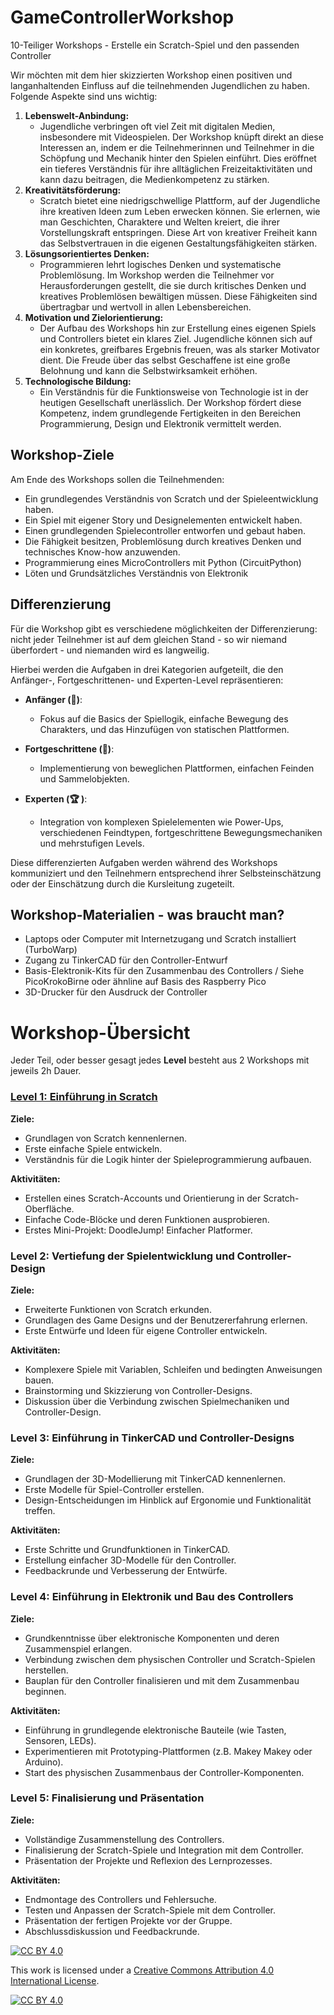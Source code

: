 # GameControllerWorkshop
10-Teiliger Workshops - Erstelle ein Scratch-Spiel und den passenden Controller 

Wir möchten mit dem hier skizzierten Workshop einen positiven und langanhaltenden Einfluss auf die teilnehmenden Jugendlichen zu haben. Folgende Aspekte sind uns wichtig:

1. **Lebenswelt-Anbindung:**
   - Jugendliche verbringen oft viel Zeit mit digitalen Medien, insbesondere mit Videospielen. Der Workshop knüpft direkt an diese Interessen an, indem er die Teilnehmerinnen und Teilnehmer in die Schöpfung und Mechanik hinter den Spielen einführt. Dies eröffnet ein tieferes Verständnis für ihre alltäglichen Freizeitaktivitäten und kann dazu beitragen, die Medienkompetenz zu stärken.
2. **Kreativitätsförderung:**
   - Scratch bietet eine niedrigschwellige Plattform, auf der Jugendliche ihre kreativen Ideen zum Leben erwecken können. Sie erlernen, wie man Geschichten, Charaktere und Welten kreiert, die ihrer Vorstellungskraft entspringen. Diese Art von kreativer Freiheit kann das Selbstvertrauen in die eigenen Gestaltungsfähigkeiten stärken.
3. **Lösungsorientiertes Denken:**
   - Programmieren lehrt logisches Denken und systematische Problemlösung. Im Workshop werden die Teilnehmer vor Herausforderungen gestellt, die sie durch kritisches Denken und kreatives Problemlösen bewältigen müssen. Diese Fähigkeiten sind übertragbar und wertvoll in allen Lebensbereichen.
4. **Motivation und Zielorientierung:**
   - Der Aufbau des Workshops hin zur Erstellung eines eigenen Spiels und Controllers bietet ein klares Ziel. Jugendliche können sich auf ein konkretes, greifbares Ergebnis freuen, was als starker Motivator dient. Die Freude über das selbst Geschaffene ist eine große Belohnung und kann die Selbstwirksamkeit erhöhen.
5. **Technologische Bildung:**
   - Ein Verständnis für die Funktionsweise von Technologie ist in der heutigen Gesellschaft unerlässlich. Der Workshop fördert diese Kompetenz, indem grundlegende Fertigkeiten in den Bereichen Programmierung, Design und Elektronik vermittelt werden.

## Workshop-Ziele

Am Ende des Workshops sollen die Teilnehmenden:

- Ein grundlegendes Verständnis von Scratch und der Spieleentwicklung haben.
- Ein Spiel mit eigener Story und Designelementen entwickelt haben.
- Einen grundlegenden Spielecontroller entworfen und gebaut haben.
- Die Fähigkeit besitzen, Problemlösung durch kreatives Denken und technisches Know-how anzuwenden.
- Programmierung eines MicroControllers mit Python (CircuitPython)
- Löten und Grundsätzliches Verständnis von Elektronik

## Differenzierung 

Für die Workshop gibt es verschiedene möglichkeiten der Differenzierung: nicht jeder Teilnehmer ist auf dem gleichen Stand - so wir niemand überfordert - und niemanden wird es langweilig. 

Hierbei werden die Aufgaben in drei Kategorien aufgeteilt, die den Anfänger-, Fortgeschrittenen- und Experten-Level repräsentieren:

- **Anfänger (🐣)**: 
  - Fokus auf die Basics der Spiellogik, einfache Bewegung des Charakters, und das Hinzufügen von statischen Plattformen.

- **Fortgeschrittene (👦)**:
  - Implementierung von beweglichen Plattformen, einfachen Feinden und Sammelobjekten.

- **Experten (🏆 )**:
  - Integration von komplexen Spielelementen wie Power-Ups, verschiedenen Feindtypen, fortgeschrittene Bewegungsmechaniken und mehrstufigen Levels.

Diese differenzierten Aufgaben werden während des Workshops kommuniziert und den Teilnehmern entsprechend ihrer Selbsteinschätzung oder der Einschätzung durch die Kursleitung zugeteilt.

## Workshop-Materialien - was braucht man?

- Laptops oder Computer mit Internetzugang und Scratch installiert (TurboWarp)
- Zugang zu TinkerCAD für den Controller-Entwurf
- Basis-Elektronik-Kits für den Zusammenbau des Controllers / Siehe PicoKrokoBirne oder ähnline auf Basis des Raspberry Pico
- 3D-Drucker für den Ausdruck der Controller 

# Workshop-Übersicht

Jeder Teil, oder besser gesagt jedes **Level** besteht aus 2 Workshops mit jeweils 2h Dauer.

### [Level 1: Einführung in Scratch](1-EinfuehrungScratch.md)

**Ziele:**

- Grundlagen von Scratch kennenlernen.
- Erste einfache Spiele entwickeln.
- Verständnis für die Logik hinter der Spieleprogrammierung aufbauen.

**Aktivitäten:**

- Erstellen eines Scratch-Accounts und Orientierung in der Scratch-Oberfläche.
- Einfache Code-Blöcke und deren Funktionen ausprobieren.
- Erstes Mini-Projekt: DoodleJump! Einfacher Platformer. 

### Level 2: Vertiefung der Spielentwicklung und Controller-Design

**Ziele:**

- Erweiterte Funktionen von Scratch erkunden.
- Grundlagen des Game Designs und der Benutzererfahrung erlernen.
- Erste Entwürfe und Ideen für eigene Controller entwickeln.

**Aktivitäten:**

- Komplexere Spiele mit Variablen, Schleifen und bedingten Anweisungen bauen.
- Brainstorming und Skizzierung von Controller-Designs.
- Diskussion über die Verbindung zwischen Spielmechaniken und Controller-Design.

### Level 3: Einführung in TinkerCAD und Controller-Designs

**Ziele:**

- Grundlagen der 3D-Modellierung mit TinkerCAD kennenlernen.
- Erste Modelle für Spiel-Controller erstellen.
- Design-Entscheidungen im Hinblick auf Ergonomie und Funktionalität treffen.

**Aktivitäten:**

- Erste Schritte und Grundfunktionen in TinkerCAD.
- Erstellung einfacher 3D-Modelle für den Controller.
- Feedbackrunde und Verbesserung der Entwürfe.

### Level 4: Einführung in Elektronik und Bau des Controllers

**Ziele:**

- Grundkenntnisse über elektronische Komponenten und deren Zusammenspiel erlangen.
- Verbindung zwischen dem physischen Controller und Scratch-Spielen herstellen.
- Bauplan für den Controller finalisieren und mit dem Zusammenbau beginnen.

**Aktivitäten:**

- Einführung in grundlegende elektronische Bauteile (wie Tasten, Sensoren, LEDs).
- Experimentieren mit Prototyping-Plattformen (z.B. Makey Makey oder Arduino).
- Start des physischen Zusammenbaus der Controller-Komponenten.

### Level 5: Finalisierung und Präsentation

**Ziele:**

- Vollständige Zusammenstellung des Controllers.
- Finalisierung der Scratch-Spiele und Integration mit dem Controller.
- Präsentation der Projekte und Reflexion des Lernprozesses.

**Aktivitäten:**

- Endmontage des Controllers und Fehlersuche.
- Testen und Anpassen der Scratch-Spiele mit dem Controller.
- Präsentation der fertigen Projekte vor der Gruppe.
- Abschlussdiskussion und Feedbackrunde.







[![CC BY 4.0][cc-by-shield]][cc-by]

This work is licensed under a
[Creative Commons Attribution 4.0 International License][cc-by].

[![CC BY 4.0][cc-by-image]][cc-by]

[cc-by]: http://creativecommons.org/licenses/by/4.0/
[cc-by-image]: https://i.creativecommons.org/l/by/4.0/88x31.png
[cc-by-shield]: https://img.shields.io/badge/License-CC%20BY%204.0-lightgrey.svg
